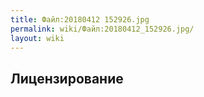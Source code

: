 ```yaml
---
title: Файл:20180412 152926.jpg
permalink: wiki/Файл:20180412_152926.jpg/
layout: wiki
---
```


## Лицензирование
